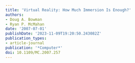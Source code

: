 ```yaml
---
title: 'Virtual Reality: How Much Immersion Is Enough?'
authors:
- Doug A. Bowman
- Ryan P. McMahan
date: '2007-07-01'
publishDate: '2023-11-09T19:20:50.243082Z'
publication_types:
- article-journal
publication: '*Computer*'
doi: 10.1109/MC.2007.257
---
```

